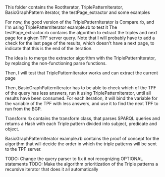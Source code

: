 This folder contains the RootIterator, TriplePatternIterator, BasicGraphPattern iterator, the testPage_extractor and some examples

For now, the good version of the TriplePatternIterator is Compare.rb, and I'm using TriplePatternIterator example.rb to test it
The testPage_extractor.rb contains the algorithm to extract the triples and next page for a given TPF server query. Note that I will probably have to add a check for the last page of the results, which doesn't have a next page, to indicate that this is the end of the iteration.

The idea is to merge the extractor algorithm with the TriplePatternIterator, by replacing the non-functioning parse functions.

Then, I will test that TriplePatternIterator works and can extract the current page

Then, BasicGraphPatternIterator has to be able to check which of the TPF of the query has less answers, run it using TriplePatternIterator, until all results have been consumed. For each iteration, it will bind the variable for the variable of the TPF with less answers, and use it to find the next TPF to run from the BGP.

Transform.rb contains the transform class, that parses SPARQL queries and returns a Hash with each Triple pattern divided into subject, predicate and object.

BasicGraphPatternIterator example.rb contains the proof of concept for the algorithm that will decide the order in which the triple patterns will be sent to the TPF server.

TODO: Change the query parser to fix it not recognizing OPTIONAL statements
TODO: Make the algorithm prioritization of the Triple patterns a recursive iterator that does it all automatically